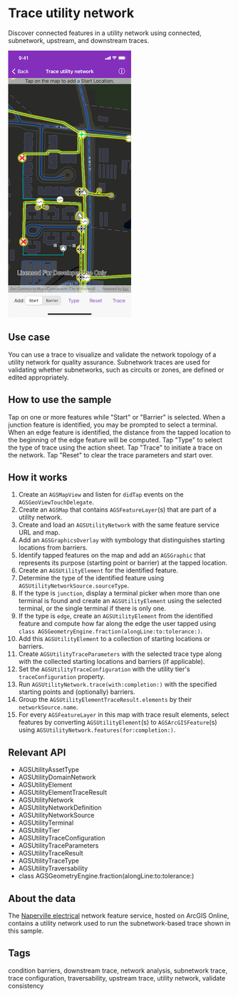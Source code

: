 # Trace utility network

Discover connected features in a utility network using connected, subnetwork, upstream, and downstream traces.

![Image of trace utility network](trace-utility-network.png)

## Use case

You can use a trace to visualize and validate the network topology of a utility network for quality assurance. Subnetwork traces are used for validating whether subnetworks, such as circuits or zones, are defined or edited appropriately.

## How to use the sample

Tap on one or more features while "Start" or "Barrier" is selected. When a junction feature is identified, you may be prompted to select a terminal. When an edge feature is identified, the distance from the tapped location to the beginning of the edge feature will be computed. Tap "Type" to select the type of trace using the action sheet. Tap "Trace" to initiate a trace on the network. Tap "Reset" to clear the trace parameters and start over.

## How it works

1. Create an `AGSMapView` and listen for `didTap` events on the `AGSGeoViewTouchDelegate`.
2. Create an `AGSMap` that contains `AGSFeatureLayer`(s) that are part of a utility network.
3. Create and load an `AGSUtilityNetwork` with the same feature service URL and map.
4. Add an `AGSGraphicsOverlay` with symbology that distinguishes starting locations from barriers.
5. Identify tapped features on the map and add an `AGSGraphic` that represents its purpose (starting point or barrier) at the tapped location.
6. Create an `AGSUtilityElement` for the identified feature.
7. Determine the type of the identified feature using `AGSUtilityNetworkSource.sourceType`.
8. If the type is `junction`, display a terminal picker when more than one terminal is found and create an `AGSUtilityElement` using the selected terminal, or the single terminal if there is only one.
9. If the type is `edge`, create an `AGSUtilityElement` from the identified feature and compute how far along the edge the user tapped using `class AGSGeometryEngine.fraction(alongLine:to:tolerance:)`.
10. Add this `AGSUtilityElement` to a collection of starting locations or barriers.
11. Create `AGSUtilityTraceParameters` with the selected trace type along with the collected starting locations and barriers (if applicable).
12. Set the `AGSUtilityTraceConfiguration` with the utility tier's `traceConfiguration` property.
13. Run `AGSUtilityNetwork.trace(with:completion:)` with the specified starting points and (optionally) barriers.
14. Group the `AGSUtilityElementTraceResult.elements` by their `networkSource.name`.
15. For every `AGSFeatureLayer` in this map with trace result elements, select features by converting `AGSUtilityElement`(s) to `AGSArcGISFeature`(s) using `AGSUtilityNetwork.features(for:completion:)`.

## Relevant API

* AGSUtilityAssetType
* AGSUtilityDomainNetwork
* AGSUtilityElement
* AGSUtilityElementTraceResult
* AGSUtilityNetwork
* AGSUtilityNetworkDefinition
* AGSUtilityNetworkSource
* AGSUtilityTerminal
* AGSUtilityTier
* AGSUtilityTraceConfiguration
* AGSUtilityTraceParameters
* AGSUtilityTraceResult
* AGSUtilityTraceType
* AGSUtilityTraversability
* class AGSGeometryEngine.fraction(alongLine:to:tolerance:)

## About the data

The [Naperville electrical](https://sampleserver7.arcgisonline.com/server/rest/services/UtilityNetwork/NapervilleElectric/FeatureServer) network feature service, hosted on ArcGIS Online, contains a utility network used to run the subnetwork-based trace shown in this sample.

## Tags

condition barriers, downstream trace, network analysis, subnetwork trace, trace configuration, traversability, upstream trace, utility network, validate consistency
